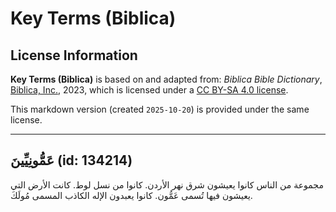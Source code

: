 # Key Terms (Biblica)

## License Information

**Key Terms (Biblica)** is based on and adapted from: _Biblica Bible Dictionary_, [Biblica, Inc.](https://www.biblica.com/), 2023, which is licensed under a [CC BY-SA 4.0 license](https://creativecommons.org/licenses/by-sa/4.0/legalcode.en).

This markdown version (created `2025-10-20`) is provided under the same license.



--------------------------------

## عَمُّونِيِّينَ (id: 134214)

مجموعة من الناس كانوا يعيشون شرق نهر الأردن. كانوا من نسل لوط. كانت الأرض التي يعيشون فيها تُسمى عَمُّون. كانوا يعبدون الإله الكاذب المسمى مُولَكَ.


